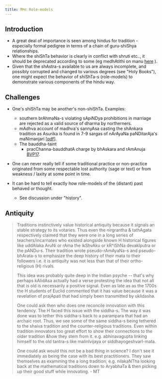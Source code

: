 ```yaml
---
title: शिष्टः Role-models
---
```



## Introduction

- A great deal of importance is seen among hindus for tradition - especially formal pedigree in terms of a chain of guru-shiShya relationships.
- Where the shiShTa behavior is clearly in conflict with shruti etc.., it should be deprecated according to some (eg medhAtithi on manu [here](https://www.wisdomlib.org/hinduism/book/manusmriti-with-the-commentary-of-medhatithi/d/doc200283.html) ).
- Given that the shAstra-s available to us are always incomplete, and possibly corrupted and changed to various degrees (see "Holy Books"), one might expect the behavior of shiShTa-s (role-models) to demonstrate various components of the hindu way.

## Challenges

- One's shiShTa may be another's non-shiShTa. Examples:
    - southern brAhmaNa-s violating sApiNDya prohibitions in marriage are rejected as a valid source of dharma by northerners.
    - mAdhva account of madhva's sannyAsa casting the shAnkara tradition as Asurika is found in 7-9 sargas of nArAyaNa paNDitarAja's maNimanjari \[[pdf](https://archive.org/details/ManimanjariOfNarayanaPandita/page/n21)\]. 
    - The bauddha-taint
        - pracChanna-bauddhatA charge by bhAskara and rAmAnuja [BVP17](https://groups.google.com/d/msg/bvparishat/kZikXaymSIw/Ej9695exBAAJ).

- One can never really tell if some traditional practice or non-practice originated from some respectable lost authority (sage or text) or from weakness / laxity at some point in time.
- It can be hard to tell exactly how role-models of the (distant) past behaved or thought.
    - See discussion under "history".

## Antiquity
>  Traditions instinctively value historical antiquity because it signals an stable strategy to its votaries. Thus even the nirgrantha & tathAgata respectively claimed that they were one in a long series of teachers/incarnates who existed alongside known H historical figures like uddAlaka AruNi or rAma the ikShvAku or kR^iShNa devakIputra or the pANDu-s. Their tradition wrote pseudo-rAmAyaNa-s and pseudo-bhArata-s to emphasize the deep history of their mata to their followers i.e. it is antiquity was not less than that of their ortho-religious (H) rivals. 
> 
> This idea was probably quite deep in the Indian psyche -- that's why perhaps kAlidAsa actually had a verse protesting the idea that not all that is old is necessarily a positive signal. Even as late as as the 1700s the H students of Euclid commented that it has value because it
was a revelation of prajApati that had simply been transmitted by uklidasha.
> 
> One could ask then who does one reconcile innovation with this tendency. The H faced this issue with the siddha-s. The way it was done was to tether this siddha-s back to a parampara that had an archaic
root. Thus, we see some of the same siddha-s being tethered to the shaiva tradition and the counter-religious traditions. Even within tradition innovators too great effort to show their connections to the older tradition &how they stem from it. e.g. abhinavagupta linking himself
to the old tantra-s like malinIvijaya or siddhayogeshvarI-mata.
> 
> One could ask would this not be a bad thing in science? I don't see it immediately as being the case with its best practitioners. They saw themselves as examining the a long tradition; e.g. nilakaNTha looking back at the mathematical traditions down to AryabhaTa & then picking up their good stuff while innovating. - MT